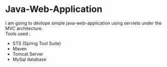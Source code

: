 # Java-Web-Application
I am going to devlope simple java-web-application using servlets under the MVC architecture.
<br>
Tools used :
+ STS (Spring Tool Suite)
+ Maven
+ Tomcat Server
+ MySql database
